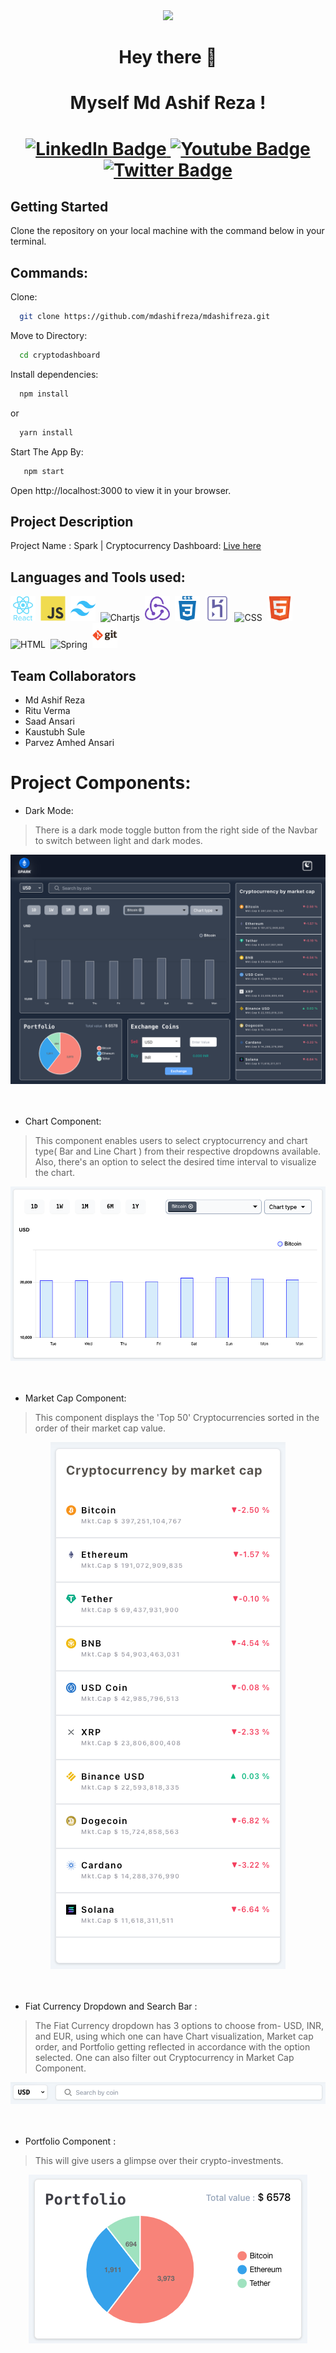 <!--
**mdashifreza/mdashifreza** is a ✨ _special_ ✨ repository because its `README.md` (this file) appears on your GitHub profile.
Here are some ideas to get you started:
- 🔭 I’m currently working on ...
- 🌱 I’m currently learning ...
- 👯 I’m looking to collaborate on ...
- 🤔 I’m looking for help with ...
- 💬 Ask me about ...
- 📫 How to reach me: ...
- 😄 Pronouns: ...
- ⚡ Fun fact: ...
-->
<div id="header" align="center">
 <img src="https://media.giphy.com/media/HvekzBaREHxlEwvlOS/giphy.gif" width="200"/>
</div>
<div id="badges" align="center">
  <h1>Hey there 👋</h1>
   <h1>Myself Md Ashif Reza !<h1>
  <a href="https://www.linkedin.com/in/md-ashif-reza-55b217201/">
    <img src="https://img.shields.io/badge/LinkedIn-blue?style=for-the-badge&logo=linkedin&logoColor=white" alt="LinkedIn Badge"/>
  </a>
  <a href="https://www.youtube.com/watch?v=iOI11YwOSGo">
    <img src="https://img.shields.io/badge/YouTube-red?style=for-the-badge&logo=youtube&logoColor=white" alt="Youtube Badge"/>
  </a>
  <a href="https://twitter.com/Ashif_rez">
    <img src="https://img.shields.io/badge/Twitter-blue?style=for-the-badge&logo=twitter&logoColor=white" alt="Twitter Badge"/>
  </a>
</div>

## Getting Started
Clone the repository on your local machine with the command below in your terminal.
## Commands:
Clone:
```bash
  git clone https://github.com/mdashifreza/mdashifreza.git
```
Move to Directory:
```bash
  cd cryptodashboard
```
Install dependencies:
```bash
  npm install 
```
or 
```bash
  yarn install 
```
Start The App By:
```bash
   npm start
```
Open http://localhost:3000 to view it in your browser.

## Project Description
Project Name : Spark | Cryptocurrency Dashboard: <a href="https://spark-cryptocurrency-dashboard.onrender.com/">Live here<a/>
## Languages and Tools used:
<div>
  <img src="https://github.com/devicons/devicon/blob/master/icons/react/react-original-wordmark.svg" title="React" alt="React" width="40" height="40"/>&nbsp;
   <img src="https://github.com/devicons/devicon/blob/master/icons/javascript/javascript-original.svg" title="JavaScript" alt="JavaScript" width="40" height="40"/>&nbsp;
   <img src="https://github.com/devicons/devicon/blob/master/icons/tailwindcss/tailwindcss-plain.svg" title="React" alt="React" width="40" height="40"/>&nbsp;
   <img src="https://avatars3.githubusercontent.com/u/10342521?v=3&s=200" title="Chartjs" alt="Chartjs" width="40" height="40"/>&nbsp;
  <img src="https://github.com/devicons/devicon/blob/master/icons/redux/redux-original.svg" title="Redux" alt="Redux " width="40" height="40"/>&nbsp;
  <img src="https://github.com/devicons/devicon/blob/master/icons/css3/css3-plain-wordmark.svg"  title="CSS3" alt="CSS" width="40" height="40"/>&nbsp;
  <img src="https://github.com/devicons/devicon/blob/master/icons/heroku/heroku-original.svg"  title="CSS3" alt="CSS" width="40" height="40"/>&nbsp;
    <img src="https://camo.githubusercontent.com/272811d860f3fab0dd8ff0690e2ca36afbf0c96ad44100b8d42dfdce8511679b/68747470733a2f2f6178696f732d687474702e636f6d2f6173736574732f6c6f676f2e737667"  title="CSS3" alt="CSS" width="40" height="40"/>&nbsp;
  <img src="https://github.com/devicons/devicon/blob/master/icons/html5/html5-original.svg" title="HTML5" alt="HTML" width="40" height="40"/>&nbsp;
  <img src="https://camo.githubusercontent.com/a1d0f0bc93f0ef2cc212cc647a3770c6264cc56eb87d70bb89ed76cea1d31fc6/68747470733a2f2f72656163742d63686172746a732d322e6a732e6f72672f696d672f6c6f676f2e737667" title="HTML5" alt="HTML" width="40" height="40"/>&nbsp;
  <img src="https://camo.githubusercontent.com/9da41c4764939667ec67203eca59eedafa8e23af52e6f03b2e059fb17a6fdcf4/68747470733a2f2f7374617469632e636f696e6765636b6f2e636f6d2f732f68616c6c6f7765656e323032325f6c696768746d6f64652d316366306436333234653039376137653138363835383136636430656531303038383534343633303565636438636132343639383134333532393933646435372e706e67" title="Spring" alt="Spring" width="90" height="40"/>&nbsp;
  <img src="https://github.com/devicons/devicon/blob/master/icons/git/git-original-wordmark.svg" title="Git" **alt="Git" width="40" height="40"/>
</div>

## Team Collaborators
- Md Ashif Reza
- Ritu Verma
- Saad Ansari
- Kaustubh Sule
- Parvez Amhed Ansari
<div id="components align="center">
<h1>Project Components:</h1>

- Dark Mode:
>There is a dark mode toggle button from the right side of the Navbar to switch between light and dark modes.
<div align="center">
<img src="https://github.com/mdashifreza/mdashifreza/blob/ComponentsScreenShots/Screenshot%202022-11-08%20at%2012.05.46%20AM.png" alt="img"/>
</div> <br></br>

- Chart Component:
>This component enables users to select cryptocurrency and chart type( Bar and Line Chart ) from their respective dropdowns available. Also, there's an option to select the desired time interval to visualize the chart.
<div align="center">
<img src="https://github.com/mdashifreza/mdashifreza/blob/ComponentsScreenShots/Screenshot%202022-11-08%20at%2012.04.29%20AM.png" alt="img"/>
</div> <br></br>

- Market Cap Component: 
>This component displays the 'Top 50' Cryptocurrencies sorted in the order of their market cap value.
<div align="center">
<img src="https://github.com/mdashifreza/mdashifreza/blob/ComponentsScreenShots/Screenshot%202022-11-08%20at%2012.05.28%20AM.png" alt="img"/>
</div> <br></br>

- Fiat Currency Dropdown and Search Bar : 
>The Fiat Currency dropdown has 3 options to choose from- USD, INR, and EUR, using which one can have Chart visualization, Market cap order, and Portfolio getting reflected in accordance with the option selected. One can also filter out Cryptocurrency in Market Cap Component.
<div align="center">
<img src="https://github.com/mdashifreza/mdashifreza/blob/ComponentsScreenShots/Screenshot%202022-11-08%20at%2012.04.03%20AM.png" alt="img"/>
</div> <br></br>

- Portfolio Component :
>This will give users a glimpse over their crypto-investments.
<div align="center">

<img src="https://github.com/mdashifreza/mdashifreza/blob/ComponentsScreenShots/Screenshot%202022-11-08%20at%2012.04.47%20AM.png" alt="img"/><br></br>
</div>
</div>
